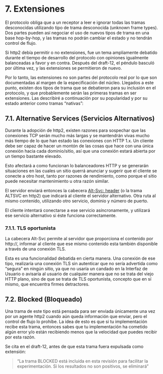 # 7. Extensiones

El protocolo obliga que a un receptor a leer e ignorar todas las tramas desconocidas utilizando tipo de trama desconocida (unknown frame types). Dos partes pueden así negociar el uso de nuevos tipos de trama en una base hop-by-hop, y las tramas no podrán cambiar el estado y no tendrán control de flujo.

Si http2 debía permitir o no extensiones, fue un tema ampliamente debatido durante el tiempo de desarrollo del protocolo con opiniones igualmente balanceadas a favor y en contra. Después del draft-12, el péndulo basculó por última vez, y las extensiones se permitieron de nuevo.

Por lo tanto, las extensiones no son partes del protocolo real por lo que son documentadas al margen de la especificación del núcleo. Llegados a este punto, existen dos tipos de trama que se debatieron para su inclusión en el protocolo, y que probablemente serán las primeras tramas en ser extensiones. Las describiré a continuación por su popularidad y por su estado anterior como tramas “nativas”:

## 7.1. Alternative Services (Servicios Alternativos)

Durante la adopción de http2, existen razones para sospechar que las conexiones TCP serán mucho más largas y se mantendrán vivas mucho más tiempo de lo que han estado las conexiones con HTTP 1.x. Un cliente debe ser capaz de hacer un montón de las cosas que hace con una única conexión hacia cada dominio/sitio, así que una conexión estará abierta por un tiempo bastante elevado.

Esto afectará a como funcionan lo balanceadores HTTP y se generarán situaciones en las cuales un sitio querrá anunciar y sugerir que el cliente se conecte a otro host, tanto por razones de rendimiento, como porque el sitio puede necesitar mantenimiento u otra razón similar.

El servidor enviará entonces la cabecera [Alt-Svc: header](http://tools.ietf.org/html/draft-ietf-httpbis-alt-svc-07) (o la trama ALTSVC en http2) que indicará al cliente el servidor alternativo. Otra ruta al mismo contenido, utilizando otro servicio, dominio y número de puerto.

El cliente intentará conectarse a ese servicio asíncronamente, y utilizará ese servicio alternativo si éste funciona correctamente.

### 7.1.1. TLS oportunista

La cabecera Alt-Svc permite al servidor que proporciona el contenido por http://, informar al cliente que ese mismo contenido esta también disponible a través de una conexión TLS.

Esta es una funcionalidad debatida en cierta manera. Una conexión de ese tipo, realizaría una conexión TLS sin autenticar que no sería advertida como “segura” en ningún sitio, ya que no usaría un candado en la Interfaz de Usuario o avisaría al usuario de cualquier manera que no se trata del viejo HTTP plano, sino de que se trata de TLS oportunista, concepto que en sí mismo, que encuentra firmes detractores.

## 7.2. Blocked (Bloqueado)

Una trama de este tipo está pensada para ser enviada únicamente una vez por un agente http2 cuando aún queda información que enviar, pero el control de flujo lo prohíbe. La idea de esto es que si tu implementación recibe esta trama, entonces sabes que tu implementación ha cometido algún error y/o están recibiendo menos que la velocidad que puedes recibir por esta razón.

Se cita en el draft-12, antes de que esta trama fuera expulsada como extensión: 

> “La trama BLOCKED está incluida en esta revisión para facilitar la experimentación. Si los resultados no son positivos, se eliminará”
